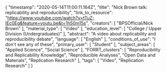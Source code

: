 {
    "timestamp": "2020-05-14T11:00:11.164Z",
    "title": "Nick Brown talk: replicability and reproducibility",
    "link_to_resource": "https://www.youtube.com/watch?v=tTuZ-IEc0Eg&feature=youtu.be&t=1h50m15s",
    "creators": [
        "BPSOfficial/Nick Brown"
    ],
    "material_type": [
        "Video"
    ],
    "education_level": [
        "College / Upper Division (Undergraduates)"
    ],
    "abstract": "A video about replicability and reproducibility debate",
    "language": [
        "English"
    ],
    "conditions_of_use": "I don't see any of these",
    "primary_user": [
        "Student"
    ],
    "subject_areas": [
        "Applied Science",
        "Social Science"
    ],
    "FORRT_clusters": [
        "Reproducibility and Replicability Knowledge",
        "Reproducible Analyses",
        "Open Data and Materials",
        "Replication Research"
    ],
    "tags": [
        "Video",
        "Replication Research"
    ]
}